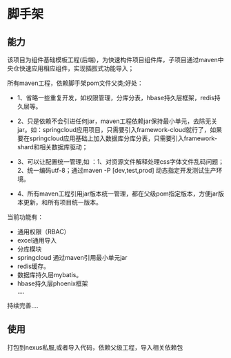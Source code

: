 # 脚手架

## 能力

该项目为组件基础模板工程(后端)，为快速构件项目组件库，子项目通过maven中央仓快速应用相应组件，实现插拔式功能导入；

所有maven工程，依赖脚手架pom文件父类;好处：

* 1、省略一些重复开发，如权限管理，分库分表，hbase持久层框架，redis持久层等。

* 2、只是依赖不会引进任何jar，maven工程依赖jar保持最小单元，去除无关jar。如：springcloud应用项目，只需要引入framework-cloud就行了，如果要在springcloud应用基础上加入数据库分库分表，只需要引入framework-shard和相关数据库驱动；

* 3、可以让配置统一管理,如 ：1、对资源文件解释处理css字体文件乱码问题；2、统一编码utf-8；通过maven -P [dev,test,prod] 动态指定开发测试生产环境。

* 4、所有maven工程引用jar版本统一管理，都在父级pom指定版本，方便jar版本更新，和所有项目统一版本。


当前功能有： 
* 通用权限（RBAC）<br/>
* excel通用导入<br/>
* 分库模块<br/>
* springcloud 通过maven引用最小单元jar
* redis缓存。 <br/>
* 数据库持久层mybatis。 <br/>
* hbase持久层phoenix框架<br/>
.... <br/>

持续完善....

## 使用
打包到nexus私服,或者导入代码，依赖父级工程，导入相关依赖包

